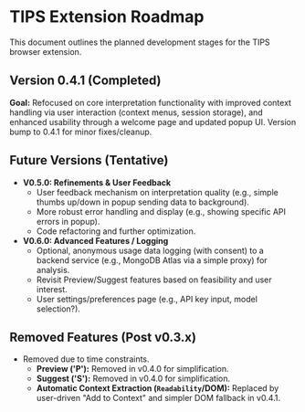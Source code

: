# TIPS Extension Roadmap

This document outlines the planned development stages for the TIPS browser extension.

## Version 0.4.1 (Completed)

**Goal:** Refocused on core interpretation functionality with improved context handling via user interaction (context menus, session storage), and enhanced usability through a welcome page and updated popup UI. Version bump to 0.4.1 for minor fixes/cleanup.

## Future Versions (Tentative)

*   **V0.5.0: Refinements & User Feedback**
    *   User feedback mechanism on interpretation quality (e.g., simple thumbs up/down in popup sending data to background).
    *   More robust error handling and display (e.g., showing specific API errors in popup).
    *   Code refactoring and further optimization.
*   **V0.6.0: Advanced Features / Logging**
    *   Optional, anonymous usage data logging (with consent) to a backend service (e.g., MongoDB Atlas via a simple proxy) for analysis.
    *   Revisit Preview/Suggest features based on feasibility and user interest.
    *   User settings/preferences page (e.g., API key input, model selection?).

## Removed Features (Post v0.3.x)
*   Removed due to time constraints.
    *   **Preview ('P'):** Removed in v0.4.0 for simplification.
    *   **Suggest ('S'):** Removed in v0.4.0 for simplification.
    *   **Automatic Context Extraction (`Readability`/DOM):** Replaced by user-driven "Add to Context" and simpler DOM fallback in v0.4.1.
